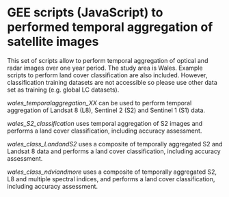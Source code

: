 # GEE scripts (JavaScript) to performed temporal aggregation of satellite images

This set of scripts allow to perform temporal aggregation of optical and radar images over one year period. The study area is Wales. Example scripts to perform land cover classification are also included.
However, classification training datasets are not accessible so please use other data set as training (e.g. global LC datasets).

*wales_temporalaggregation_XX* can be used to perform temporal aggregation of Landsat 8 (L8), Sentinel 2 (S2) and Sentinel 1 (S1) data.

*wales_S2_classification* uses temporal aggregation of S2 images and performs a land cover classification, including accuracy assessment.

*wales_class_LandandS2* uses a composite of temporally aggregated S2 and Landsat 8 data and performs a land cover classification, including accuracy assessment.

*wales_class_ndviandmore* uses a composite of temporally aggregated S2, L8 and multiple spectral indices, and performs a land cover classification, including accuracy assessment.
